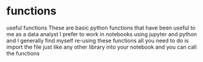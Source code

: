 # functions
useful functions
These are basic python functions that have been useful to me as a data analyst
I prefer to work in notebooks using jupyter and python and I generally find myself re-using these functions
all you need to do is import the file just like any other library into your notebook and you can call the functions


